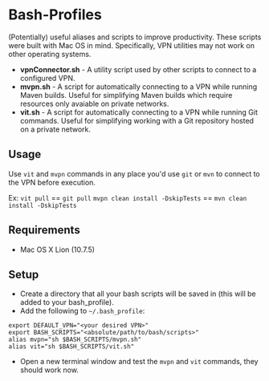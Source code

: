 # Bash-Profiles
(Potentially) useful aliases and scripts to improve productivity. These scripts were built with Mac OS in mind. Specifically, VPN utilities may not work on other operating systems. 

* **vpnConnector.sh** - A utility script used by other scripts to connect to a configured VPN.
* **mvpn.sh** - A script for automatically connecting to a VPN while running Maven builds. Useful for simplifying Maven builds which require resources only avaiable on private networks.
* **vit.sh** - A script for automatically connecting to a VPN while running Git commands. Useful for simplifying working with a Git repository hosted on a private network.

## Usage
Use `vit` and `mvpn` commands in any place you'd use `git` or `mvn` to connect to the VPN before execution.

Ex: 
`vit pull` == `git pull`
`mvpn clean install -DskipTests` == `mvn clean install -DskipTests`

## Requirements
* Mac OS X Lion (10.7.5) 

## Setup
* Create a directory that all your bash scripts will be saved in (this will be added to your bash_profile).
* Add the following to `~/.bash_profile`:
```
export DEFAULT_VPN="<your desired VPN>"
export BASH_SCRIPTS="<absolute/path/to/bash/scripts>"
alias mvpn="sh $BASH_SCRIPTS/mvpn.sh"
alias vit="sh $BASH_SCRIPTS/vit.sh"
```
* Open a new terminal window and test the `mvpn` and `vit` commands, they should work now.
